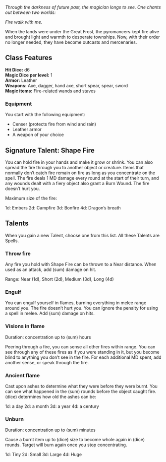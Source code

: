 _Through the darkness of future past,
the magician longs to see. 
One chants out between two worlds:_

_Fire walk with me._

When the lands were under the Great Frost, the pyromancers kept fire alive and brought light and warmth to desperate townships. Now, with their order no longer needed, they have become outcasts and mercenaries.
## Class Features
**Hit Dice:** d6\
**Magic Dice per level:** 1\
**Armor:** Leather\
**Weapons:** Axe, dagger, hand axe, short spear, spear, sword\
**Magic items:** Fire-related wands and staves
### Equipment
You start with the following equipment:
- Censer (protects fire from wind and rain)
- Leather armor
- A weapon of your choice
## Signature Talent: Shape Fire
You can hold fire in your hands and make it grow or shrink. You can also spread the fire through you to another object or creature. Items that normally don’t catch fire remain on fire as long as you concentrate on the spell. The fire deals 1 MD damage every round at the start of their turn, and any wounds dealt with a fiery object also grant a Burn Wound. The fire doesn’t hurt you.

Maximum size of the fire:

1d: Embers
2d: Campfire
3d: Bonfire
4d: Dragon’s breath

## Talents
When you gain a new Talent, choose one from this list. All these Talents are Spells.

### Throw fire
Any fire you hold with Shape Fire can be thrown to a Near distance. When used as an attack, add (sum) damage on hit.

Range: Near (1d), Short (2d), Medium (3d), Long (4d)

### Engulf
You can engulf yourself in flames, burning everything in melee range around you. The fire doesn’t hurt you. You can ignore the penalty for using a spell in melee. Add (sum) damage on hits.

### Visions in flame
Duration: concentration up to (sum) hours

Peering through a fire, you can sense all other fires within range. You can see through any of these fires as if you were standing in it, but you become blind to anything you don’t see in the fire. For each additional MD spent, add another sense, or speak through the fire.

### Ancient flame
Cast upon ashes to determine what they were before they were burnt. You can see what happened in the (sum) rounds before the object caught fire. (dice) determines how old the ashes can be:

1d: a day
2d: a month
3d: a year
4d: a century

### Unburn
Duration: concentration up to (sum) minutes

Cause a burnt item up to (dice) size to become whole again in (dice) rounds. Target will burn again once you stop concentrating.

1d: Tiny
2d: Small
3d: Large
4d: Huge